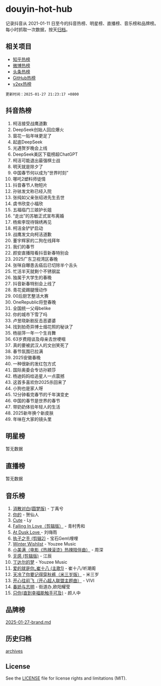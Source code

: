 # douyin-hot-hub

记录抖音从 2021-01-11 日至今的抖音热榜、明星榜、直播榜、音乐榜和品牌榜。每小时抓取一次数据，按天[归档](archives)。

## 相关项目

- [知乎热榜](https://github.com/lonnyzhang423/zhihu-hot-hub)
- [微博热榜](https://github.com/lonnyzhang423/weibo-hot-hub)
- [头条热榜](https://github.com/lonnyzhang423/toutiao-hot-hub)
- [GitHub热榜](https://github.com/lonnyzhang423/github-hot-hub)
- [v2ex热榜](https://github.com/lonnyzhang423/v2ex-hot-hub)


`更新时间：2025-01-27 21:23:17 +0800`

## 抖音热榜

1. 柯洁接受战鹰道歉
1. DeepSeek创始人回应爆火
1. 窗花一贴年味更足了
1. 起底DeepSeek
1. 光遇贺岁晚会上线
1. DeepSeek美区下载榜超ChatGPT
1. 柯洁可能退出最强棋士战
1. 明天就是除夕了
1. 中国春节何以成为“世界时刻”
1. 哪吒2塑料师徒情
1. 抖音春节人物短片
1. 孙铱发文称已经入院
1. 张纯如父亲张绍进先生去世
1. 虞书欣变小福欣
1. 五福临门三娘护长姐
1. “走出”的苏敏正式宣布离婚
1. 杨紫李现待锦绣再见
1. 柯洁金铲铲启动
1. 战鹰发文向柯洁道歉
1. 董宇辉家的二狗在线拜年
1. 我们的春节
1. 颜安直播陪看抖音新春特别会
1. 2025广东卫视湾区春晚
1. 张咪自曝患舌癌后已切除半个舌头
1. 忙活半天就剩个不锈钢盆
1. 独属于大学生的春晚
1. 抖音新春特别会上线了
1. 青花瓷踢腿慢动作
1. 00后厨艺整活大赛
1. OneRepublic将登春晚
1. 全国统一父母belike
1. 你的城市下雪了吗
1. 卢昱晓新剧反击恶婆婆
1. 找到拍奇异博士烟花照的秘诀了
1. 杨丽萍一年一个生肖舞
1. 63岁费翔谈及母亲去世哽咽
1. 真的要被武汉人的文创笑死了
1. 春节氛围已拉满
1. 2025安徽春晚
1. 一种很新的发红包方式
1. 国际奥委会专访孙颖莎
1. 杨迪妈妈给追星人一点震撼
1. 这首多喜欢你2025杀回来了
1. 小狗也是家人呀
1. 12分钟看完春节的千年演变史
1. 中国的春节是世界的春节
1. 带奶奶体验年轻人的生活
1. 2025新年换个新皮肤
1. 年味在大家的镜头里

## 明星榜

暂无数据

## 直播榜

暂无数据

## 音乐榜

1. [消散对白(圆梦版)](https://sf5-hl-cdn-tos.douyinstatic.com/obj/tos-cn-ve-2774/og4jB5I5IizzoZVAAAzWgBMAsMDWoArfwBOiFs) - 丁禹兮
1. [你的](https://sf5-hl-cdn-tos.douyinstatic.com/obj/tos-cn-ve-2774/oYuIeKf42jB7sEV6B2upMdpYAgfrQWj0FeRegh) - 贺仙人
1. [Cute](https://sf5-hl-cdn-tos.douyinstatic.com/obj/tos-cn-ve-2774/o4IbIzHWKAAB4wsS5qMBRiiAlEBGTpQRNfFvuo) - Ly
1. [Falling In Love（剪辑版）](https://sf5-hl-cdn-tos.douyinstatic.com/obj/tos-cn-ve-2774/o8ajpA8zzgBPahbBIO8AcKGBLJezFCRd1wfP9f) - 青村秀和
1. [ At Dusk  Love ](https://sf5-hl-cdn-tos.douyinstatic.com/obj/tos-cn-ve-2774/o8CrpCf5CaYgI4ZrtQgMQAFEfuGqNnRSDQAPBc) - 刘嗨雨
1. [执子之手 (剪辑2)](https://sf5-hl-cdn-tos.douyinstatic.com/obj/tos-cn-ve-2774/oUoZLQjCc31XzqsBnBQUNgeKtYPBcgbFDwtfcu) - 宝石Gem\哩哩
1. [Winter Wishlist](https://sf5-hl-cdn-tos.douyinstatic.com/obj/tos-cn-ve-2774/oIIgUOeamCFCVAzxN6MFRLIBlLGpUqQxeeHrLE) - Youzee Music
1. [小美满（电影《热辣滚烫》热辣陪伴曲）](https://sf5-hl-cdn-tos.douyinstatic.com/obj/tos-cn-ve-2774/o0GAn2lSgfZIDUgtevCGDQYnFg4CwnrBaxbTZL) - 周深
1. [无感 (剪辑版)](https://sf3-cdn-tos.douyinstatic.com/obj/tos-cn-ve-2774/o0eIsUzJBDlQaQFC5OFlgbMEZC1TFYBftOBn6p) - 江辰
1. [丁达尔的梦](https://sf6-cdn-tos.douyinstatic.com/obj/tos-cn-ve-2774/oMU3WirUZBVQkAC9ccG5P2IQirziZM2RTInUY) - Youzee Music
1. [爱的就是你_崔十八 (主歌1)](https://sf5-hl-cdn-tos.douyinstatic.com/obj/tos-cn-ve-2774/oI5BO5DhFZ6UTcNCnZaOCBLtZ7WIMQGfgnXf5E) - 崔十八/听潮阁
1. [天冷了你要记得穿秋裤（米三岁版）](https://sf5-hl-cdn-tos.douyinstatic.com/obj/tos-cn-ve-2774/oQlIwVIDWiZ6BQilAorS7MA0AgCkQDvcZAdm1) - 米三岁
1. [开心往前飞（开心超人联盟主题曲）](https://sf5-hl-cdn-tos.douyinstatic.com/obj/tos-cn-ve-2774/9d8fb7c82cf1421fb93a9fe925275e0a) - VIVI
1. [春娇与志明](https://sf5-hl-cdn-tos.douyinstatic.com/obj/tos-cn-ve-2774/e530d8fceb7044b39707d7f9ff54add1) - 街道办,欧阳耀莹
1. [只你(直到幸福能触手可及)](https://sf5-hl-cdn-tos.douyinstatic.com/obj/tos-cn-ve-2774/o0lBkRDzFTeaVSUz3ZZSCBVtZ5DIMQGfgmEAuE) - 颜人中

## 品牌榜

[2025-01-27-brand.md](archives/2025-01-27-brand.md)

## 历史归档

[archives](archives)

## License

See the [LICENSE](LICENSE) file for license rights and limitations (MIT).
